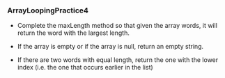 ### ArrayLoopingPractice4

- Complete the maxLength method so that given the array words, it will return the word with the largest length.

- If the array is empty or if the array is null, return an empty string.

- If there are two words with equal length, return the one with the lower index (i.e. the one that occurs earlier in the list)